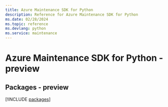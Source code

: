 ```yaml
---
title: Azure Maintenance SDK for Python
description: Reference for Azure Maintenance SDK for Python
ms.date: 02/28/2024
ms.topic: reference
ms.devlang: python
ms.service: maintenance
---
```

# Azure Maintenance SDK for Python - preview
## Packages - preview
[!INCLUDE [packages](maintenance-index.md)]